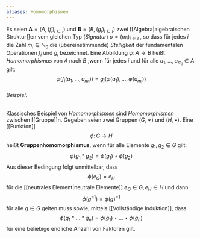 ```yaml
---
aliases: Homomorphismen
---
```

Es seien ${\displaystyle {\boldsymbol {A}}=(A,(f_{i})_{i\in I})}$ und ${\displaystyle {\boldsymbol {B}}=(B,(g_{i})_{i\in I})}$ zwei [[Algebra|algebraischen Struktur]]en vom gleichen Typ (*Signatur*) ${\displaystyle \sigma =(m_{i})_{i\in I}}$  , so dass für jedes $i$ die Zahl $m_{i}\in \mathbb {N} _{0}$ die (übereinstimmende) *Stelligkeit* der fundamentalen Operationen $f_i$ und $g_i$ bezeichnet. Eine Abbildung $\varphi \colon A\to B$ heißt _Homomorphismus_ von $A$ nach $B$ ,wenn für jedes $i$ und für alle $a_{1},\ldots ,a_{m_{i}}\in A$ gilt:  $$\varphi (f_{i}(a_{1},\ldots ,a_{m_{i}}))=g_{i}(\varphi (a_{1}),\ldots ,\varphi (a_{m_{i}}))$$

###### Beispiel:

Klassisches Beispiel von *Homomorphismen* sind *Homomorphismen* zwischen [[Gruppe]]n. Gegeben seien zwei Gruppen $( G , ∗ )$  und $( H , ⋆ )$. Eine [[Funktion]]
$$\phi \colon G\to H$$
heißt **Gruppenhomomorphismus**, wenn für alle Elemente $g_{1},g_{2}\in G$ gilt:
$$\phi (g_{1}*g_{2})=\phi (g_{1})\star \phi (g_{2})$$
Aus dieser Bedingung folgt unmittelbar, dass
$$\phi (e_{G})=e_{H}$$
für die [[neutrales Element|neutrale Elemente]] $e_{G}\in G,e_{H}\in H$ und dann
$$\phi (g^{-1})=\phi (g)^{-1}$$
für alle $g ∈ G$ gelten muss sowie, mittels [[Vollständige Induktion]], dass
$$\phi (g_{1}*\ldots *g_{n})=\phi (g_{1})\star \ldots \star \phi (g_{n})$$
für eine beliebige endliche Anzahl von Faktoren gilt.